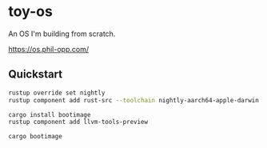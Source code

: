 # toy-os

An OS I'm building from scratch.

https://os.phil-opp.com/

## Quickstart

```bash
rustup override set nightly
rustup component add rust-src --toolchain nightly-aarch64-apple-darwin

cargo install bootimage
rustup component add llvm-tools-preview

cargo bootimage
```
